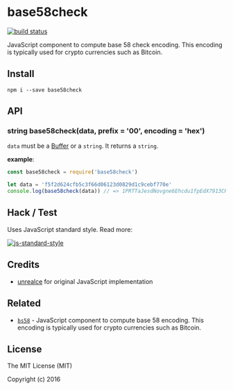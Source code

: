 base58check
===========

[![build status](https://secure.travis-ci.org/cryptocoinjs/bs58.png)](http://travis-ci.org/cryptocoinjs/bs58)

JavaScript component to compute base 58 check encoding. This encoding is typically used for crypto currencies such as Bitcoin.

Install
-------

    npm i --save base58check

API
---

### string base58check(data, prefix = '00', encoding = 'hex')

`data` must be a [Buffer](http://nodejs.org/api/buffer.html) or a `string`. It returns a `string`.

**example**:

```js
const base58check = require('base58check')

let data = 'f5f2d624cfb5c3f66d06123d0829d1c9cebf770e'
console.log(base58check(data)) // => 1PRTTaJesdNovgne6Ehcdu1fpEdX7913CK
```

Hack / Test
-----------

Uses JavaScript standard style. Read more:

[![js-standard-style](https://cdn.rawgit.com/feross/standard/master/badge.svg)](https://github.com/feross/standard)

Credits
-------
- [unrealce](https://github.com/wzbg) for original JavaScript implementation

Related
-------

- [`bs58`](https://www.npmjs.com/package/bs58) - JavaScript component to compute base 58 encoding. This encoding is typically used for crypto currencies such as Bitcoin.

License
-------

The MIT License (MIT)

Copyright (c) 2016